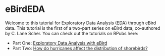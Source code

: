 # eBirdEDA

Welcome to this tutorial for Exploratory Data Analysis (EDA) through eBird data. This tutorial is the first of a two-part series on eBird data, co-authored by C. Lane Scher. You can check out the tutorials on RPubs here:

- Part One: [Exploratory Data Analysis with eBird](https://rpubs.com/margaret-swift/eda-with-ebird)
- Part Two: [How do hurricanes affect the distribution of shorebirds?](https://rpubs.com/clanescher/730898)

